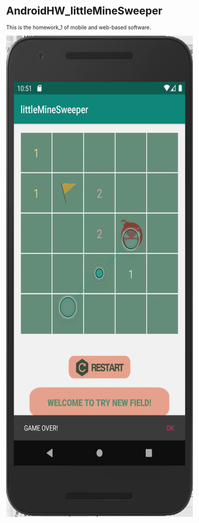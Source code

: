 # AndroidHW_littleMineSweeper
This is the homework_1 of mobile and web-based software.

<div align=center><img width="600" height="1300" src="https://github.com/amberYYX/AndroidHW_littleMineSweeper/blob/master/littleMineSweeper/preview.png"/></div>
